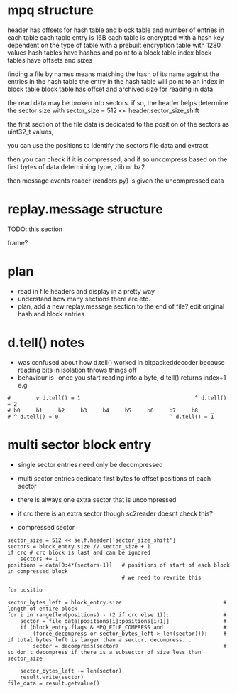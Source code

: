 # mpq structure

header has offsets for hash table and block table and number of entries in each table
each table entry is 16B
each table is encrypted with a hash key dependent on the type of table with a prebuilt encryption table with 1280 values
hash tables have hashes and point to a block table index
block tables have offsets and sizes

finding a file by names means matching the hash of its name against the entries in the hash table
the entry in the hash table will point to an index in block table
block table has offset and archived size for reading in data

the read data may be broken into sectors. if so, the header helps determine the sector size with sector_size = 512 << header.sector_size_shift 

the first section of the file data is dedicated to the position of the sectors as uint32_t values,

you can use the positions to identify the sectors file data and extract

then you can check if it is compressed, and if so uncompress based on the first bytes of data determining type, zlib or bz2

then message events reader (readers.py) is given the uncompressed data

# replay.message structure

TODO: this section

frame?

# plan

- read in file headers and display in a pretty way
- understand how many sections there are etc.
- plan, add a new replay.message section to the end of file? edit original hash and block entries

# d.tell() notes
- was confused about how d.tell() worked in bitpackeddecoder because reading bits in isolation throws things off
- behaviour is -once you start reading into a byte, d.tell() returns index+1 e.g
```
#        v d.tell() = 1                                    ^ d.tell() = 2
# b0     b1     b2     b3     b4     b5     b6     b7     b8    _
# ^ d.tell() = 0                                   ^ d.tell() = 1
```

# multi sector block entry
- single sector entries need only be decompressed
- multi sector entries dedicate first bytes to offset positions of each sector
- there is always one extra sector that is uncompressed
- if crc there is an extra sector though sc2reader doesnt check this?

- compressed sector
```
sector_size = 512 << self.header['sector_size_shift']
sectors = block_entry.size // sector_size + 1
if crc # crc block is last and can be ignored
    sectors += 1
positions = data[0:4*(sectors+1)]   # positions of start of each block in compressed block
                                    # we need to rewrite this

for positio

sector_bytes_left = block_entry.size                                # length of entire block
for i in range(len(positions) - (2 if crc else 1)):                 #
    sector = file_data[positions[i]:positions[i+1]]                 # 
    if (block_entry.flags & MPQ_FILE_COMPRESS and                   #
        (force_decompress or sector_bytes_left > len(sector))):     # if total bytes left is larger than a sector, decompress...
        sector = decompress(sector)                                 # so don't decompress if there is a subsector of size less than sector_size

    sector_bytes_left -= len(sector)
    result.write(sector)
file_data = result.getvalue()
```
